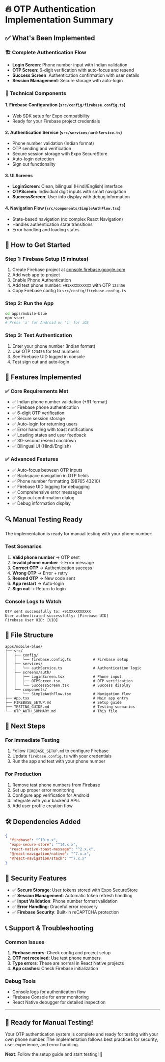 # 🔥 OTP Authentication Implementation Summary

## ✅ What's Been Implemented

### 🏗️ **Complete Authentication Flow**
- **Login Screen**: Phone number input with Indian validation
- **OTP Screen**: 6-digit verification with auto-focus and resend
- **Success Screen**: Authentication confirmation with user details
- **Session Management**: Secure storage with auto-login

### 🔧 **Technical Components**

#### 1. **Firebase Configuration** (`src/config/firebase.config.ts`)
- Web SDK setup for Expo compatibility
- Ready for your Firebase project credentials

#### 2. **Authentication Service** (`src/services/authService.ts`)
- Phone number validation (Indian format)
- OTP sending and verification
- Secure session storage with Expo SecureStore
- Auto-login detection
- Sign out functionality

#### 3. **UI Screens**
- **LoginScreen**: Clean, bilingual (Hindi/English) interface
- **OTPScreen**: Individual digit inputs with smart navigation
- **SuccessScreen**: User info display with debug information

#### 4. **Navigation Flow** (`src/components/SimpleAuthFlow.tsx`)
- State-based navigation (no complex React Navigation)
- Handles authentication state transitions
- Error handling and loading states

## 🚀 **How to Get Started**

### Step 1: Firebase Setup (5 minutes)
1. Create Firebase project at [console.firebase.google.com](https://console.firebase.google.com)
2. Add web app to project
3. Enable Phone Authentication
4. Add test phone number: `+91XXXXXXXXXX` with OTP `123456`
5. Copy Firebase config to `src/config/firebase.config.ts`

### Step 2: Run the App
```bash
cd apps/mobile-blue
npm start
# Press 'a' for Android or 'i' for iOS
```

### Step 3: Test Authentication
1. Enter your phone number (Indian format)
2. Use OTP `123456` for test numbers
3. See Firebase UID logged in console
4. Test sign out and auto-login

## 📱 **Features Implemented**

### ✅ **Core Requirements Met**
- ✅ Indian phone number validation (+91 format)
- ✅ Firebase phone authentication
- ✅ 6-digit OTP verification
- ✅ Secure session storage
- ✅ Auto-login for returning users
- ✅ Error handling with toast notifications
- ✅ Loading states and user feedback
- ✅ 30-second resend cooldown
- ✅ Bilingual UI (Hindi/English)

### ✅ **Advanced Features**
- ✅ Auto-focus between OTP inputs
- ✅ Backspace navigation in OTP fields
- ✅ Phone number formatting (98765 43210)
- ✅ Firebase UID logging for debugging
- ✅ Comprehensive error messages
- ✅ Sign out confirmation dialog
- ✅ Debug information display

## 🔍 **Manual Testing Ready**

The implementation is ready for manual testing with your phone number:

### Test Scenarios
1. **Valid phone number** → OTP sent
2. **Invalid phone number** → Error message
3. **Correct OTP** → Authentication success
4. **Wrong OTP** → Error + retry
5. **Resend OTP** → New code sent
6. **App restart** → Auto-login
7. **Sign out** → Return to login

### Console Logs to Watch
```
OTP sent successfully to: +91XXXXXXXXXX
User authenticated successfully: [Firebase UID]
Firebase User UID: [UID]
```

## 📁 **File Structure**

```
apps/mobile-blue/
├── src/
│   ├── config/
│   │   └── firebase.config.ts          # Firebase setup
│   ├── services/
│   │   └── authService.ts              # Authentication logic
│   ├── screens/auth/
│   │   ├── LoginScreen.tsx             # Phone input
│   │   ├── OTPScreen.tsx               # OTP verification
│   │   └── SuccessScreen.tsx           # Success display
│   └── components/
│       └── SimpleAuthFlow.tsx          # Navigation flow
├── App.tsx                             # Main app entry
├── FIREBASE_SETUP.md                   # Setup guide
├── TESTING_GUIDE.md                    # Testing scenarios
└── OTP_AUTH_SUMMARY.md                 # This file
```

## 🎯 **Next Steps**

### For Immediate Testing
1. Follow `FIREBASE_SETUP.md` to configure Firebase
2. Update `firebase.config.ts` with your credentials
3. Run the app and test with your phone number

### For Production
1. Remove test phone numbers from Firebase
2. Set up proper error monitoring
3. Configure app verification for Android
4. Integrate with your backend APIs
5. Add user profile creation flow

## 🛠️ **Dependencies Added**

```json
{
  "firebase": "^10.x.x",
  "expo-secure-store": "^14.x.x",
  "react-native-toast-message": "^2.x.x",
  "@react-navigation/native": "^7.x.x",
  "@react-navigation/stack": "^7.x.x"
}
```

## 🔐 **Security Features**

- ✅ **Secure Storage**: User tokens stored with Expo SecureStore
- ✅ **Session Management**: Automatic token refresh handling
- ✅ **Input Validation**: Phone number format validation
- ✅ **Error Handling**: Graceful error recovery
- ✅ **Firebase Security**: Built-in reCAPTCHA protection

## 📞 **Support & Troubleshooting**

### Common Issues
1. **Firebase errors**: Check config and project setup
2. **OTP not received**: Use test phone numbers
3. **Type errors**: These are normal in React Native projects
4. **App crashes**: Check Firebase initialization

### Debug Tools
- Console logs for authentication flow
- Firebase Console for error monitoring
- React Native debugger for detailed inspection

---

## 🎉 **Ready for Manual Testing!**

Your OTP authentication system is complete and ready for testing with your own phone number. The implementation follows best practices for security, user experience, and error handling.

**Next**: Follow the setup guide and start testing! 🚀 